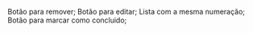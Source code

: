 Botão para remover;
Botão para editar;
Lista com a mesma numeração;
Botão para marcar como concluido;
